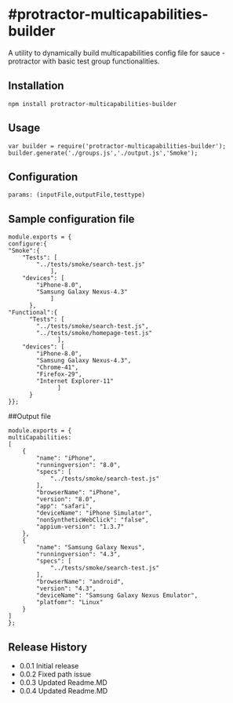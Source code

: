 #protractor-multicapabilities-builder
=========

A utility to dynamically build multicapabilities config file for sauce - protractor with basic test group functionalities.

## Installation

 ```
 npm install protractor-multicapabilities-builder
 ```

## Usage

```
var builder = require('protractor-multicapabilities-builder');
builder.generate('./groups.js','./output.js','Smoke');
```

## Configuration

```
params: (inputFile,outputFile,testtype)
```
## Sample configuration file
```
module.exports = {
configure:{
"Smoke":{
    "Tests": [
        "../tests/smoke/search-test.js"
            ],
    "devices": [
        "iPhone-8.0",
        "Samsung Galaxy Nexus-4.3"
            ]
      },
"Functional":{
      "Tests": [
        "../tests/smoke/search-test.js",
        "../tests/smoke/homepage-test.js"
              ],
    "devices": [
        "iPhone-8.0",
        "Samsung Galaxy Nexus-4.3",
        "Chrome-41",
        "Firefox-29",
        "Internet Explorer-11"
              ]
      }
}};
```

##Output file

```
module.exports = {
multiCapabilities:
[
    {
        "name": "iPhone",
        "runningversion": "8.0",
        "specs": [
            "../tests/smoke/search-test.js"
        ],
        "browserName": "iPhone",
        "version": "8.0",
        "app": "safari",
        "deviceName": "iPhone Simulator",
        "nonSyntheticWebClick": "false",
        "appium-version": "1.3.7"
    },
    {
        "name": "Samsung Galaxy Nexus",
        "runningversion": "4.3",
        "specs": [
            "../tests/smoke/search-test.js"
        ],
        "browserName": "android",
        "version": "4.3",
        "deviceName": "Samsung Galaxy Nexus Emulator",
        "platfomr": "Linux"
    }
]
};
```

## Release History

* 0.0.1 Initial release
* 0.0.2 Fixed path issue
* 0.0.3 Updated Readme.MD
* 0.0.4 Updated Readme.MD

